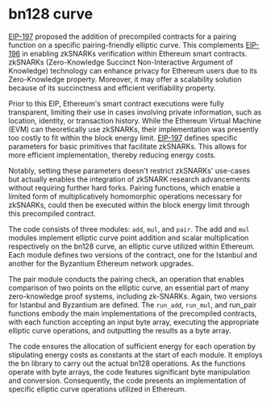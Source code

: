 # bn128 curve

[EIP-197](https://eips.ethereum.org/EIPS/eip-197) proposed the addition of precompiled contracts for a pairing function on a specific pairing-friendly elliptic curve. This complements [EIP-196](https://eips.ethereum.org/EIPS/eip-196) in enabling zkSNARKs verification within Ethereum smart contracts. zkSNARKs (Zero-Knowledge Succinct Non-Interactive Argument of Knowledge) technology can enhance privacy for Ethereum users due to its Zero-Knowledge property. Moreover, it may offer a scalability solution because of its succinctness and efficient verifiability property.

Prior to this EIP, Ethereum's smart contract executions were fully transparent, limiting their use in cases involving private information, such as location, identity, or transaction history. While the Ethereum Virtual Machine (EVM) can theoretically use zkSNARKs, their implementation was presently too costly to fit within the block energy limit. [EIP-197](https://eips.ethereum.org/EIPS/eip-197) defines specific parameters for basic primitives that facilitate zkSNARKs. This allows for more efficient implementation, thereby reducing energy costs.

Notably, setting these parameters doesn't restrict zkSNARKs' use-cases but actually enables the integration of zkSNARK research advancements without requiring further hard forks. Pairing functions, which enable a limited form of multiplicatively homomorphic operations necessary for zkSNARKs, could then be executed within the block energy limit through this precompiled contract.

The code consists of three modules: `add`, `mul`, and `pair`. The add and `mul` modules implement elliptic curve point addition and scalar multiplication respectively on the bn128 curve, an elliptic curve utilized within Ethereum. Each module defines two versions of the contract, one for the Istanbul and another for the Byzantium Ethereum network upgrades.

The pair module conducts the pairing check, an operation that enables comparison of two points on the elliptic curve, an essential part of many zero-knowledge proof systems, including zk-SNARKs. Again, two versions for Istanbul and Byzantium are defined. The `run_add`, `run_mul`, and run_pair functions embody the main implementations of the precompiled contracts, with each function accepting an input byte array, executing the appropriate elliptic curve operations, and outputting the results as a byte array.

The code ensures the allocation of sufficient energy for each operation by stipulating energy costs as constants at the start of each module. It employs the bn library to carry out the actual bn128 operations. As the functions operate with byte arrays, the code features significant byte manipulation and conversion. Consequently, the code presents an implementation of specific elliptic curve operations utilized in Ethereum.
